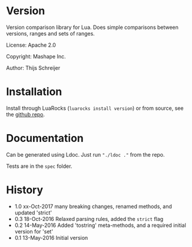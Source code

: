 Version
=======

Version comparison library for Lua. Does simple comparisons between versions, 
ranges and sets of ranges.

License: Apache 2.0

Copyright: Mashape Inc.

Author: Thijs Schreijer

Installation
============
Install through LuaRocks (`luarocks install version`) or from source, see the [github repo](https://github.com/Mashape/version.lua).

Documentation
=============
Can be generated using Ldoc. Just run `"./ldoc ."` from the repo.

Tests are in the `spec` folder.

History
=======

- 1.0   xx-Oct-2017     many breaking changes, renamed methods, and updated 'strict'
- 0.3   18-Oct-2016     Relaxed parsing rules, added the `strict` flag
- 0.2   14-May-2016     Added 'tostring' meta-methods, and a required initial version for 'set'
- 0.1   13-May-2016     Initial version